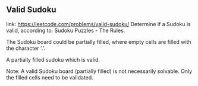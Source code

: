 ## Valid Sudoku 
link: <https://leetcode.com/problems/valid-sudoku/>
Determine if a Sudoku is valid, according to: Sudoku Puzzles - The Rules.

The Sudoku board could be partially filled, where empty cells are filled with the character '.'.



A partially filled sudoku which is valid.


Note:
A valid Sudoku board (partially filled) is not necessarily solvable. Only the filled cells need to be validated.
